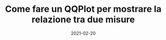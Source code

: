 ---
layout: post
title: "Come fare un QQPlot per mostrare la relazione tra due misure"
date: 2021-02-20
---